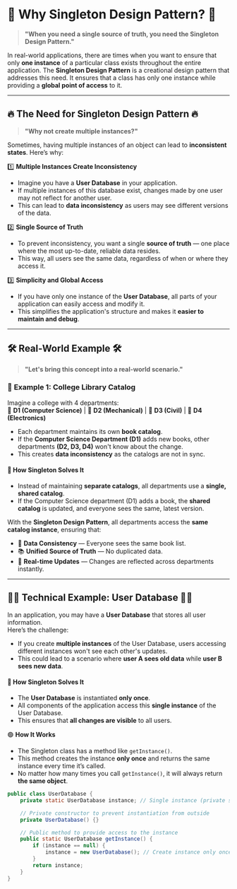 # 🌟 **Why Singleton Design Pattern?** 🌟

> **"When you need a single source of truth, you need the Singleton Design Pattern."**

In real-world applications, there are times when you want to ensure that only **one instance** of a particular class exists throughout the entire application. The **Singleton Design Pattern** is a creational design pattern that addresses this need. It ensures that a class has only one instance while providing a **global point of access** to it.

---

## 🔥 **The Need for Singleton Design Pattern** 🔥

> **"Why not create multiple instances?"**

Sometimes, having multiple instances of an object can lead to **inconsistent states**. Here’s why:

1️⃣ **Multiple Instances Create Inconsistency**
- Imagine you have a **User Database** in your application.
- If multiple instances of this database exist, changes made by one user may not reflect for another user.
- This can lead to **data inconsistency** as users may see different versions of the data.

2️⃣ **Single Source of Truth**
- To prevent inconsistency, you want a single **source of truth** — one place where the most up-to-date, reliable data resides.
- This way, all users see the same data, regardless of when or where they access it.

3️⃣ **Simplicity and Global Access**
- If you have only one instance of the **User Database**, all parts of your application can easily access and modify it.
- This simplifies the application's structure and makes it **easier to maintain and debug**.

---

## 🛠️ **Real-World Example** 🛠️

> **"Let's bring this concept into a real-world scenario."**

### 🏫 **Example 1: College Library Catalog**

Imagine a college with 4 departments:  
📘 **D1 (Computer Science)** | 📗 **D2 (Mechanical)** | 📕 **D3 (Civil)** | 📙 **D4 (Electronics)**

- Each department maintains its own **book catalog**.
- If the **Computer Science Department (D1)** adds new books, other departments **(D2, D3, D4)** won't know about the change.
- This creates **data inconsistency** as the catalogs are not in sync.

#### 🚀 **How Singleton Solves It**
- Instead of maintaining **separate catalogs**, all departments use a **single, shared catalog**.
- If the Computer Science department (D1) adds a book, the **shared catalog** is updated, and everyone sees the same, latest version.

With the **Singleton Design Pattern**, all departments access the **same catalog instance**, ensuring that:
- 📘 **Data Consistency** — Everyone sees the same book list.
- 📚 **Unified Source of Truth** — No duplicated data.
- 🔄 **Real-time Updates** — Changes are reflected across departments instantly.

---

## 🧑‍💻 **Technical Example: User Database** 🧑‍💻

In an application, you may have a **User Database** that stores all user information.  
Here’s the challenge:
- If you create **multiple instances** of the User Database, users accessing different instances won't see each other's updates.
- This could lead to a scenario where **user A sees old data** while **user B sees new data**.

#### 🚀 **How Singleton Solves It**
- The **User Database** is instantiated **only once**.
- All components of the application access this **single instance** of the User Database.
- This ensures that **all changes are visible** to all users.

🟢 **How It Works**
- The Singleton class has a method like `getInstance()`.
- This method creates the instance **only once** and returns the same instance every time it’s called.
- No matter how many times you call `getInstance()`, it will always return **the same object**.

```java
public class UserDatabase {
    private static UserDatabase instance; // Single instance (private static variable)

    // Private constructor to prevent instantiation from outside
    private UserDatabase() {}

    // Public method to provide access to the instance
    public static UserDatabase getInstance() {
        if (instance == null) {
            instance = new UserDatabase(); // Create instance only once
        }
        return instance;
    }
}
